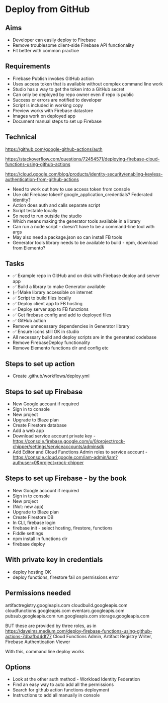 Deploy from GitHub
==================

Aims
----

- Developer can easily deploy to Firebase
- Remove troublesome client-side Firebase API functionality
- Fit better with common practice

Requirements
------------

- Firebase Publish invokes GitHub action
- Uses access token that is available without complex command line work
- Studio has a way to get the token into a GitHub secret
- Can only be deployed by repo owner even if repo is public
- Success or errors are notified to developer
- Script is included in working copy
- Preview works with Firebase datastore
- Images work on deployed app
- Document manual steps to set up Firebase


Technical
---------

https://github.com/google-github-actions/auth

https://stackoverflow.com/questions/72454571/deploying-firebase-cloud-functions-using-github-actions

https://cloud.google.com/blog/products/identity-security/enabling-keyless-authentication-from-github-actions

- Need to work out how to use access token from console
- Use old Firebase token?  google_application_credentials? Federated identity?
- Action does auth and calls separate script
- Script testable locally
- So need to run outside the studio
- Which means making the generator tools available in a library
- Can run a node script - doesn't have to be a command-line tool with args
- May also need a package.json so can install FB tools
- Generator tools library needs to be available to build - npm, download from Elemento?

Tasks
-----

- ✅ Example repo in GitHub and on disk with Firebase deploy and server app
- ✅ Build a library to make Generator available
- (✅)Make library accessible on internet
- ✅ Script to build files locally
- ✅ Deploy client app to FB hosting 
- ✅ Deploy server app to FB functions
- ✅ Get firebase config and add to deployed files
- ✅ GitHub action
- Remove unnecessary dependencies in Generator library
- ✅ Ensure icons still OK in studio
- All necessary build and deploy scripts are in the generated codebase
- Remove FirebaseDeploy functionality
- Remove Elemento functions dir and config etc

Steps to set up action
----------------------

- Create .github/workflows/deploy.yml


Steps to set up Firebase
------------------------

- New Google account if required
- Sign in to console
- New project
- Upgrade to Blaze plan
- Create Firestore database
- Add a web app
- Download service account private key - https://console.firebase.google.com/u/0/project/rock-chipper/settings/serviceaccounts/adminsdk
- Add Editor and Cloud Functions Admin roles to service account - https://console.cloud.google.com/iam-admin/iam?authuser=0&project=rock-chipper


Steps to set up Firebase - by the book
--------------------------------------

- New Google account if required
- Sign in to console
- New project
- (Not: new app)
- Upgrade to Blaze plan
- Create Firestore DB
- In CLI, firebase login
- firebase init - select hosting, firestore, functions
- Fiddle settings
- npm install in functions dir
- firebase deploy

With private key in credentials
-------------------------------
- deploy hosting OK
- deploy functions, firestore fail on permissions error

Permissions needed
------------------
artifactregistry.googleapis.com
cloudbuild.googleapis.com
cloudfunctions.googleapis.com
eventarc.googleapis.com
pubsub.googleapis.com
run.googleapis.com
storage.googleapis.com

BUT these are provided by three roles, as in
https://davelms.medium.com/deploy-firebase-functions-using-github-actions-7dbafbd4df77
Cloud Functions Admin, Artifact Registry Writer, Firebase Authentication Viewer

With this, command line deploy works

Options
-------

- Look at the other auth method - Workload Identity Federation
- Find an easy way to auto add all the permissions
- Search for github action functions deployment
- Instructions to add all manually in console





